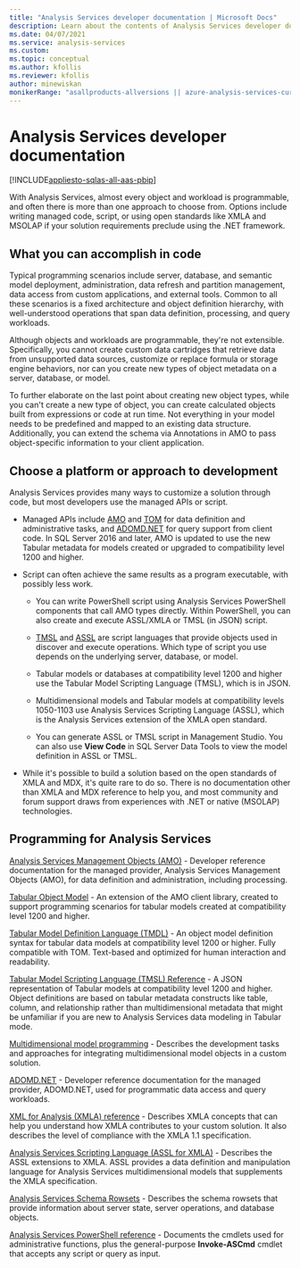 ```yaml
---
title: "Analysis Services developer documentation | Microsoft Docs"
description: Learn about the contents of Analysis Services developer documentation, including writing managed code and using open standards like XMLA and MSOLAP.
ms.date: 04/07/2021
ms.service: analysis-services
ms.custom:
ms.topic: conceptual
ms.author: kfollis
ms.reviewer: kfollis
author: minewiskan
monikerRange: "asallproducts-allversions || azure-analysis-services-current || power-bi-premium-current || >= sql-analysis-services-2016"
---
```

# Analysis Services developer documentation

[!INCLUDE[appliesto-sqlas-all-aas-pbip](includes/appliesto-sqlas-all-aas-pbip.md)]

With Analysis Services, almost every object and workload is programmable, and often there is more than one approach to choose from.  Options include writing managed code, script, or using open standards like XMLA and MSOLAP if your solution requirements preclude using the .NET framework.

## What you can accomplish in code

Typical programming scenarios include server, database, and semantic model deployment, administration, data refresh and partition management, data access from custom applications, and external tools. Common to all these scenarios is a fixed architecture and object definition hierarchy, with well-understood operations that span data definition, processing, and query workloads.

Although objects and workloads are programmable, they're not extensible. Specifically, you cannot create custom data cartridges that retrieve data from unsupported data sources, customize or replace formula or storage engine behaviors, nor can you create new types of object metadata on a server, database, or model.

To further elaborate on the last point about creating new object types, while you can't create a new type of object, you can create calculated objects built from expressions or code at run time. Not everything in your model needs to be predefined and mapped to an existing data structure. Additionally, you can extend the schema via Annotations in AMO to pass object-specific information to your client application.

## Choose a platform or approach to development

Analysis Services provides many ways to customize a solution through code, but most developers use the managed APIs or script.

- Managed APIs include [AMO](amo/developing-with-analysis-management-objects-amo.md) and [TOM](tom/introduction-to-the-tabular-object-model-tom-in-analysis-services-amo.md) for data definition and administrative tasks, and [ADOMD.NET](adomd/developing-with-adomd-net.md) for query support from client code. In SQL Server 2016 and later, AMO is updated to use the new Tabular metadata for models created or upgraded to compatibility level 1200 and higher.

- Script can often achieve the same results as a program executable, with possibly less work.

  - You can write PowerShell script using Analysis Services PowerShell components that call AMO types directly. Within PowerShell, you can also create and execute ASSL/XMLA or TMSL (in JSON) script.

  - [TMSL](tmsl/tabular-model-scripting-language-tmsl-reference.md) and [ASSL](assl/analysis-services-scripting-language-assl-for-xmla.md) are script languages that provide  objects used in discover and execute operations. Which type of script you use depends on the underlying server, database, or model.

  - Tabular models or databases at compatibility level 1200 and higher use the Tabular Model Scripting Language (TMSL), which is in JSON.

  - Multidimensional models and Tabular models at compatibility levels 1050-1103 use Analysis Services Scripting Language (ASSL), which is the Analysis Services extension of the XMLA open standard.

  - You can generate ASSL or TMSL script in Management Studio. You can also use **View Code** in SQL Server Data Tools to view the model definition in ASSL or TMSL.

- While it's possible to build a solution based on the open standards of XMLA and MDX, it's quite rare to do so. There is no documentation other than XMLA and MDX reference to help you, and most community and forum support draws from experiences with .NET or native (MSOLAP) technologies.

## Programming for Analysis Services

[Analysis Services Management Objects (AMO)](amo/developing-with-analysis-management-objects-amo.md) - Developer reference documentation for the managed provider, Analysis Services Management Objects (AMO), for data definition and administration, including processing.

[Tabular Object Model](tom/introduction-to-the-tabular-object-model-tom-in-analysis-services-amo.md) - An extension of the AMO client library, created to support programming scenarios for tabular models created at compatibility level 1200 and higher.

[Tabular Model Definition Language (TMDL)](tmdl/tmdl-overview.md) - An object model definition syntax for tabular data models at compatibility level 1200 or higher. Fully compatible with TOM. Text-based and optimized for human interaction and readability.

[Tabular Model Scripting Language (TMSL) Reference](tmsl/tabular-model-scripting-language-tmsl-reference.md) - A JSON representation of Tabular models at compatibility level 1200 and higher. Object definitions are based on tabular metadata constructs like table, column, and relationship rather than multidimensional metadata that might be unfamiliar if you are new to Analysis Services data modeling in Tabular mode.

[Multidimensional model programming](../analysis-services/multidimensional-models/multidimensional-model-programming.md) - Describes the development tasks and approaches for integrating multidimensional model objects in a custom solution.

[ADOMD.NET](adomd/developing-with-adomd-net.md) - Developer reference documentation for the managed provider, ADOMD.NET, used for programmatic data access and query workloads.

[XML for Analysis  &#40;XMLA&#41; reference](xmla/xml-for-analysis-xmla-reference.md) - 
Describes XMLA concepts that can help you understand how XMLA contributes to your custom solution. It also describes the level of compliance with the XMLA 1.1 specification.

[Analysis Services Scripting Language &#40;ASSL for XMLA&#41;](assl/analysis-services-scripting-language-assl-for-xmla.md) - Describes the ASSL extensions to XMLA. ASSL provides a data definition and manipulation language for Analysis Services multidimensional models that supplements the XMLA specification.

[Analysis Services Schema Rowsets](instances/analysis-services-schema-rowsets.md) - Describes the schema rowsets that provide information about server state, server operations, and database objects.

[Analysis Services PowerShell reference](../analysis-services/powershell/analysis-services-powershell-reference.md) - Documents the cmdlets used for administrative functions, plus the general-purpose **Invoke-ASCmd** cmdlet that accepts any script or query as input.
